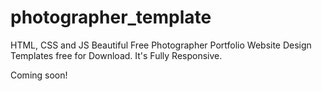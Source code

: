 # photographer_template
HTML, CSS and JS Beautiful Free Photographer Portfolio Website Design Templates free for Download. It's Fully Responsive.


Coming soon!
